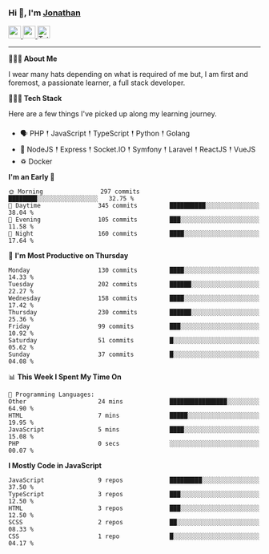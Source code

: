 ### Hi 👋, I'm [Jonathan](https://jonathan-d.ch) 

<p>
  <a href="https://www.linkedin.com/in/jdebetaz">
    <img src="https://img.shields.io/badge/linkedin-%230077B5.svg?&style=for-the-badge&logo=linkedin&logoColor=white" height=25>
  </a>
  <a href="https://www.instagram.com/jdebetaz/">
    <img src="https://img.shields.io/badge/instagram-%23E4405F.svg?&style=for-the-badge&logo=instagram&logoColor=white" height=25>
  </a>
  <a href="https://wakatime.com/@5c95ead1-71ee-4ecc-9a32-6c2b293dd432">
    <img src="https://wakatime.com/badge/user/5c95ead1-71ee-4ecc-9a32-6c2b293dd432.svg?style=for-the-badge" height=25 alt="Total time coded since Aug 23 2019" />
  </a>
</p>

-------

**🙋🏻‍♂️ About Me** 

<p>I wear many hats depending on what is required of me but, I am first and foremost, a passionate learner, a full stack developer.</p>

**👨🏻‍💻 Tech Stack** 

<p>Here are a few things I've picked up along my learning journey.</p>

- 🗣 PHP 𒑰 JavaScript 𒑰 TypeScript 𒑰 Python 𒑰 Golang
- 🎒 NodeJS 𒑰 Express 𒑰 Socket.IO 𒑰 Symfony 𒑰 Laravel 𒑰 ReactJS 𒑰 VueJS
- ♽ Docker

<!--START_SECTION:waka-->
**I'm an Early 🐤** 

```text
🌞 Morning                297 commits         ████████░░░░░░░░░░░░░░░░░   32.75 % 
🌆 Daytime                345 commits         ██████████░░░░░░░░░░░░░░░   38.04 % 
🌃 Evening                105 commits         ███░░░░░░░░░░░░░░░░░░░░░░   11.58 % 
🌙 Night                  160 commits         ████░░░░░░░░░░░░░░░░░░░░░   17.64 % 
```
📅 **I'm Most Productive on Thursday** 

```text
Monday                   130 commits         ████░░░░░░░░░░░░░░░░░░░░░   14.33 % 
Tuesday                  202 commits         ██████░░░░░░░░░░░░░░░░░░░   22.27 % 
Wednesday                158 commits         ████░░░░░░░░░░░░░░░░░░░░░   17.42 % 
Thursday                 230 commits         ██████░░░░░░░░░░░░░░░░░░░   25.36 % 
Friday                   99 commits          ███░░░░░░░░░░░░░░░░░░░░░░   10.92 % 
Saturday                 51 commits          █░░░░░░░░░░░░░░░░░░░░░░░░   05.62 % 
Sunday                   37 commits          █░░░░░░░░░░░░░░░░░░░░░░░░   04.08 % 
```


📊 **This Week I Spent My Time On** 

```text
💬 Programming Languages: 
Other                    24 mins             ████████████████░░░░░░░░░   64.90 % 
HTML                     7 mins              █████░░░░░░░░░░░░░░░░░░░░   19.95 % 
JavaScript               5 mins              ████░░░░░░░░░░░░░░░░░░░░░   15.08 % 
PHP                      0 secs              ░░░░░░░░░░░░░░░░░░░░░░░░░   00.07 % 
```

**I Mostly Code in JavaScript** 

```text
JavaScript               9 repos             █████████░░░░░░░░░░░░░░░░   37.50 % 
TypeScript               3 repos             ███░░░░░░░░░░░░░░░░░░░░░░   12.50 % 
HTML                     3 repos             ███░░░░░░░░░░░░░░░░░░░░░░   12.50 % 
SCSS                     2 repos             ██░░░░░░░░░░░░░░░░░░░░░░░   08.33 % 
CSS                      1 repo              █░░░░░░░░░░░░░░░░░░░░░░░░   04.17 % 
```




<!--END_SECTION:waka-->
